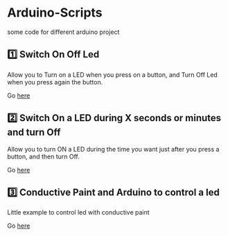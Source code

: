 # Arduino-Scripts
some code for different arduino project 

## :one:  Switch On Off Led 
Allow you to Turn on a LED when you press on a button, and Turn Off Led when you press again the button. 

Go [here](https://rb.gy/mvpwo3)

## :two: Switch On a LED during X seconds or minutes and turn Off
Allow you to turn ON a LED during the time you want just after you press a button, and then turn Off.

Go [here](https://rb.gy/9hwfv1)


## :three: Conductive Paint and Arduino to control a led 
Little example to control led with conductive paint 

Go [here](https://cutt.ly/SX9lDKg)



